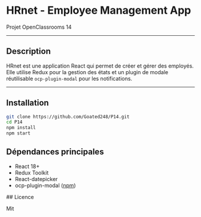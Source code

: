 # HRnet - Employee Management App

Projet OpenClassrooms 14

---

## Description

HRnet est une application React qui permet de créer et gérer des employés.  
Elle utilise Redux pour la gestion des états et un plugin de modale réutilisable `ocp-plugin-modal` pour les notifications.

---


## Installation

```bash
git clone https://github.com/Goated248/P14.git
cd P14
npm install
npm start
```

## Dépendances principales

- React 18+
- Redux Toolkit
- React-datepicker
- ocp-plugin-modal ([npm](https://www.npmjs.com/package/ocp-plugin-modal))

## Licence

Mit
